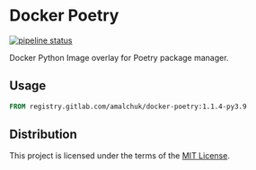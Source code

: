 Docker Poetry
=============
[![pipeline status][pipeline]][homepage]

Docker Python Image overlay for Poetry package manager.

Usage
-----
```dockerfile
FROM registry.gitlab.com/amalchuk/docker-poetry:1.1.4-py3.9
```

Distribution
------------
This project is licensed under the terms of the [MIT License](LICENSE).

[homepage]: <https://gitlab.com/amalchuk/docker-poetry>
[pipeline]: <https://gitlab.com/amalchuk/docker-poetry/badges/master/pipeline.svg?style=flat-square>
